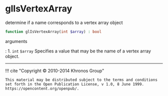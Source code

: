 # glIsVertexArray
determine if a name corresponds to a vertex array object

```php
function glIsVertexArray(int $array) : bool
```

arguments

:    1. `int` `$array` Specifies a value that may be the name of a vertex array
    object.

---
     

!!! cite "Copyright © 2010-2014 Khronos Group"

    This material may be distributed subject to the terms and conditions set forth in the Open Publication License, v 1.0, 8 June 1999. https://opencontent.org/openpub/.